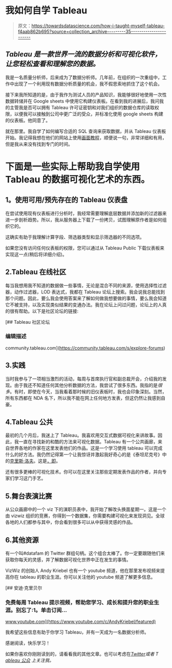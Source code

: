 # 我如何自学 Tableau

> 原文：<https://towardsdatascience.com/how-i-taught-myself-tableau-f4aab862b695?source=collection_archive---------35----------------------->

## *Tableau 是一款世界一流的数据分析和可视化软件，让您轻松查看和理解您的数据。*

我是一名质量分析师，后来成为了数据分析师。几年前，在组织的一次重组中，工作中出现了一个利用现有数据分析质量的机会，我不假思索地抓住了这个机会。

接下来我所知道的是，由于我作为测试人员的产品知识，我能够很好地使用一次性数据转储并在 Google sheets 中使用它构建仪表板。在看到我的进展后，我问我的主管我是否可以拥有 Tableau 许可证密钥和对我们组织的数据仓库的读取权限，以便我可以接触到公司中更广泛的受众，并标准化使用 google sheets 构建的仪表板。他同意了。

就在那里。我自学了如何编写合适的 SQL 查询来获取数据，并从 Tableau 仪表板开始。我记得我想在他们的网站上使用[画面教程](https://www.tableau.com/learn)，顺便说一句，非常详细和有用，但是我从来没有找到专门的时间。

# 下面是一些实际上帮助我自学使用 Tableau 的数据可视化艺术的东西。

## **1。使用可用/预先存在的 Tableau 仪表盘**

在尝试使用现有仪表板进行分析时，我经常需要理解底层数据并添加新的过滤器来进一步剖析趋势。所以，我从服务器上下载了一份拷贝，试图理解原作者是如何组织它的。

这确实有助于我理解计算字段、筛选器类型和显示筛选器的不同选项。

如果您没有访问任何仪表板的权限，您可以通过从 Tableau Public 下载仪表板来实现这一点(稍后将详细介绍)。

## 2.Tableau 在线社区

每当我想用我不知道的数据做一些事情，无论是混合不同的来源，使用选择性过滤器，动作过滤器，LOD 表达式，我都在 Tableau 论坛上搜索。我会说我总能找到那个问题。因此，要么我会使用答案来了解如何做我想要做的事情，要么我会知道它不被支持，以及实现类似结果的变通办法。我在论坛上问过问题，论坛上的人真的很有帮助。以下是社区论坛的链接:

 [## Tableau 社区论坛

### 编辑描述

community.tableau.com](https://community.tableau.com/s/explore-forums) 

## 3.实践

当时我参与了一项相当激烈的活动，每周与首席执行官和副总裁开会，介绍我的发现。由于我还不知道任何其他分析数据的方法，我尝试了很多东西。我指的是*很多*。有时，即使在今天，当我看着那时候的旧仪表板时，我也会印象深刻。当然，所有东西都在 NDA 名下，所以我不能在网上任何地方发表，但这仍然让我感到自豪。

## 4.Tableau 公共

最初的几个月后，我迷上了 Tableau。我喜欢用交互式数据可视化来讲故事。因此，我一直在寻找新的和酷的方法来可视化数据。Tableau 有一个公共画廊，来自世界各地的作家在这里发表他们的作品。这是一个学习使用 tableau 可以完成什么的好方法。我仍然记得第一个让我惊讶并激起我好奇心的是《泰坦尼克号》中的[克里斯·洛夫](https://public.tableau.com/profile/chrisluv)。这是[，即](https://public.tableau.com/views/Titanic_265/Titanic?:language=en-US&:display_count=n&:origin=viz_share_link)。

还有很多更棒的可视化技术。你可以在这里关注那些定期发表作品的作者，并向专家们学习这门手艺。

## 5.舞台表演比赛

从公众画廊中的一个 viz 下的演职员表中，我开始了解改头换面星期一。这是一个由 vizwiz 组织的竞赛，你得到一个数据集，你需要构建可视化来发现洞见。全球各地的人们都参与其中，你会看到很多可以从中获得灵感的作品。

## 6.其他资源

有一个叫#datafam 的 Twitter 群组句柄。这个组合太棒了。你一定要跟随他们来获取你每天的灵感，并了解数据可视化世界中正在发生的事情。

VizWiz 的创始人 Andy Kriebel 也有一个 youtube 频道，他在那里发布视频来提高你在 tableau 的职业生涯。你可以关注他的 youtube 频道了解更多信息。

[](https://www.youtube.com/c/AndyKriebel/featured) [## 安迪·克里贝尔

### 免费每周 Tableau 提示视频，帮助您学习、成长和提升您的职业生涯。别忘了:1。单击订阅…

www.youtube.com](https://www.youtube.com/c/AndyKriebel/featured) 

我希望这些信息有助于你学习 Tableau，并有一天成为一名数据分析师。

感谢阅读，快乐学习！

如果你喜欢你刚刚读到的，请看看我的其他文章。也可以考虑在[*Twitter*](https://twitter.com/I_m_ig)*或者 T* [*ableau 公众*](https://public.tableau.com/profile/isha.garg#!/) *上关注我。*